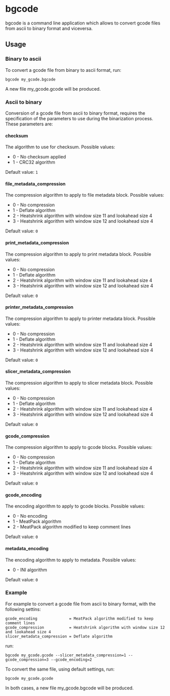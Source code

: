 # bgcode

bgcode is a command line application which allows to convert gcode files from ascii to binary format and viceversa.

## Usage

### Binary to ascii

To convert a gcode file from binary to ascii format, run:
```
bgcode my_gcode.bgcode
```
A new file my_gcode.gcode will be produced.

### Ascii to binary

Conversion of a gcode file from ascii to binary format, requires the specification of the parameters to use during the binarization process.
These parameters are:

#### checksum

The algorithm to use for checksum. 
Possible values:
* 0 - No checksum applied
* 1 - CRC32 algorithm

Default value: `1`
 
#### file_metadata_compression

The compression algorithm to apply to file metadata block. 
Possible values:
* 0 - No compression
* 1 - Deflate algorithm
* 2 - Heatshrink algorithm with window size 11 and lookahead size 4 
* 3 - Heatshrink algorithm with window size 12 and lookahead size 4

Default value: `0`

#### print_metadata_compression

The compression algorithm to apply to print metadata block. 
Possible values:
* 0 - No compression
* 1 - Deflate algorithm
* 2 - Heatshrink algorithm with window size 11 and lookahead size 4 
* 3 - Heatshrink algorithm with window size 12 and lookahead size 4

Default value: `0`

#### printer_metadata_compression

The compression algorithm to apply to printer metadata block. 
Possible values:
* 0 - No compression
* 1 - Deflate algorithm
* 2 - Heatshrink algorithm with window size 11 and lookahead size 4 
* 3 - Heatshrink algorithm with window size 12 and lookahead size 4

Default value: `0`

#### slicer_metadata_compression

The compression algorithm to apply to slicer metadata block. 
Possible values:
* 0 - No compression
* 1 - Deflate algorithm
* 2 - Heatshrink algorithm with window size 11 and lookahead size 4 
* 3 - Heatshrink algorithm with window size 12 and lookahead size 4

Default value: `0`

#### gcode_compression

The compression algorithm to apply to gcode blocks. 
Possible values:
* 0 - No compression
* 1 - Deflate algorithm
* 2 - Heatshrink algorithm with window size 11 and lookahead size 4 
* 3 - Heatshrink algorithm with window size 12 and lookahead size 4

Default value: `0`

#### gcode_encoding

The encoding algorithm to apply to gcode blocks. 
Possible values:
* 0 - No encoding
* 1 - MeatPack algorithm
* 2 - MeatPack algorithm modified to keep comment lines

Default value: `0`

#### metadata_encoding

The encoding algorithm to apply to metadata. 
Possible values:
* 0 - INI algorithm

Default value: `0`

### Example

For example to convert a gcode file from ascii to binary format, with the following settins:

```
gcode_encoding              = MeatPack algorithm modified to keep comment lines
gcode_compression           = Heatshrink algorithm with window size 12 and lookahead size 4
slicer_metadata_compression = Deflate algorithm
```

run:
```
bgcode my_gcode.gcode --slicer_metadata_compression=1 --gcode_compression=3 --gcode_encoding=2
```

To convert the same file, using default settings, run:
```
bgcode my_gcode.gcode
```

In both cases, a new file my_gcode.bgcode will be produced.